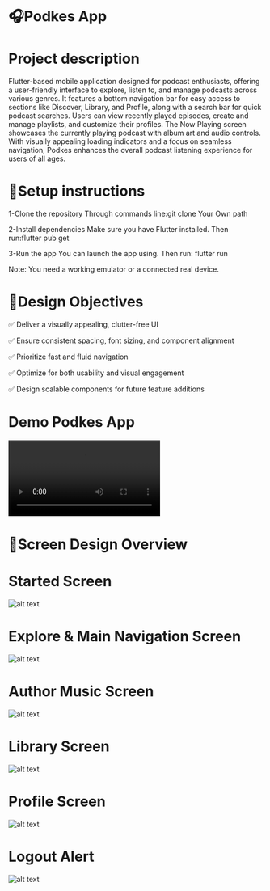 # 🎧Podkes App

# Project description

Flutter-based mobile application designed for podcast enthusiasts, offering a user-friendly interface to explore, listen to, and manage podcasts across various genres. It features a bottom navigation bar for easy access to sections like Discover, Library, and Profile, along with a search bar for quick podcast searches. Users can view recently played episodes, create and manage playlists, and customize their profiles. The Now Playing screen showcases the currently playing podcast with album art and audio controls. With visually appealing loading indicators and a focus on seamless navigation, Podkes enhances the overall podcast listening experience for users of all ages.


# 🎨Setup instructions

1-Clone the repository Through commands line:git clone Your Own path

2-Install dependencies Make sure you have Flutter installed. Then run:flutter pub get

3-Run the app You can launch the app using. Then run: flutter run

Note: You need a working emulator or a connected real device.


# 🎯Design Objectives

✅ Deliver a visually appealing, clutter-free UI

✅ Ensure consistent spacing, font sizing, and component alignment

✅ Prioritize fast and fluid navigation

✅ Optimize for both usability and visual engagement

✅ Design scalable components for future feature additions


# Demo Podkes App


![alt text](ScreenShout/Demo.mp4)


 # 📱Screen Design Overview
 

# Started Screen
![alt text](ScreenShout/image1.png)



# Explore  & Main Navigation Screen

![alt text](ScreenShout/image2.png)


# Author Music Screen

![alt text](ScreenShout/image3.png)


# Library Screen


![alt text](ScreenShout/image4.png)

# Profile  Screen

![alt text](ScreenShout/image5.png)

# Logout  Alert

![alt text](ScreenShout/image6.png)
